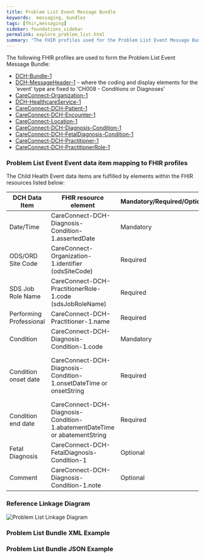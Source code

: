 ```yaml
---
title: Problem List Event Message Bundle
keywords:  messaging, bundles
tags: [fhir,messaging]
sidebar: foundations_sidebar
permalink: explore_problem_list.html
summary: "The FHIR profiles used for the Problem List Event Message Bundle"
---
```


The following FHIR profiles are used to form the Problem List Event Message Bundle:

- [DCH-Bundle-1](https://fhir.nhs.uk/STU3/StructureDefinition/DCH-Bundle-1)
- [DCH-MessageHeader-1](https://fhir.nhs.uk/STU3/StructureDefinition/DCH-MessageHeader-1) - where the coding and display elements for the 'event' type are fixed to 'CH008 - Conditions or Diagnoses'
- [CareConnect-Organization-1](https://fhir.hl7.org.uk/STU3/StructureDefinition/CareConnect-Organization-1)
- [DCH-HealthcareService-1](https://fhir.nhs.uk/STU3/StructureDefinition/DCH-HealthcareService-1)
- [CareConnect-DCH-Patient-1](https://fhir.nhs.uk/STU3/StructureDefinition/CareConnect-DCH-Patient-1)
- [CareConnect-DCH-Encounter-1](https://fhir.nhs.uk/STU3/StructureDefinition/CareConnect-DCH-Encounter-1)
- [CareConnect-Location-1](https://fhir.hl7.org.uk/STU3/StructureDefinition/CareConnect-Location-1)
- [CareConnect-DCH-Diagnosis-Condition-1](https://fhir.nhs.uk/STU3/StructureDefinition/CareConnect-DCH-Diagnosis-Condition-1)
- [CareConnect-DCH-FetalDiagnosis-Condition-1](https://fhir.nhs.uk/STU3/StructureDefinition/CareConnect-DCH-FetalDiagnosis-Condition-1)
- [CareConnect-DCH-Practitioner-1](https://fhir.nhs.uk/STU3/StructureDefinition/CareConnect-DCH-Practitioner-1)
- [CareConnect-DCH-PractitionerRole-1](https://fhir.nhs.uk/STU3/StructureDefinition/CareConnect-DCH-PractitionerRole-1)

### Problem List Event Event data item mapping to FHIR profiles ###

The Child Health Event data items are fulfilled by elements within the FHIR resources listed below:

| DCH Data Item        | FHIR resource element                                    | Mandatory/Required/Optional | Note                    |
|----------------------|----------------------------------------------------------|-----------------------------|-------------------------|
| Date/Time            | CareConnect-DCH-Diagnosis-Condition-1.assertedDate                | Mandatory                   | Format is YYYY-MM-DD”T”HH:MM:SS                        |
| ODS/ORD Site Code            | CareConnect-Organization-1.identifier (odsSiteCode)               | Required                   |                         |
| SDS Job Role Name            | CareConnect-DCH-PractitionerRole-1.code (sdsJobRoleName)               | Required                   |                         |
| Performing Professional            | CareConnect-DCH-Practitioner-1.name               | Required                   |                         |
| Condition            | CareConnect-DCH-Diagnosis-Condition-1.code               | Mandatory                   |                         |
| Condition onset date | CareConnect-DCH-Diagnosis-Condition-1.onsetDateTime or onsetString | Required                    |To allow free text and date, rather than just date.  Uses the [FHIR date time format](http://hl7.org/fhir/stu3/datatypes.html#dateTime )                         |
| Condition end date | CareConnect-DCH-Diagnosis-Condition-1.abatementDateTime or abatementString  | Required                    |Uses the [FHIR date time format](http://hl7.org/fhir/stu3/datatypes.html#dateTime )                         |
| Fetal Diagnosis      | CareConnect-DCH-FetalDiagnosis-Condition-1               | Optional                    |                         |
| Comment      | CareConnect-DCH-Diagnosis-Condition-1.note                 | Optional                    | Free text (no maximum characters)                        |


### Reference Linkage Diagram ###

![Problem List Linkage Diagram](../images/explore/ProblemList.png)

### Problem List Bundle XML Example ###

<script src="https://gist.github.com/IOPS-DEV/86f4c784c063366f7e90a32cc9e9c50f.js"></script>

### Problem List Bundle JSON Example ###

<script src="https://gist.github.com/IOPS-DEV/a5123084e12eef41b1cdbb0f78fe8370.js"></script>